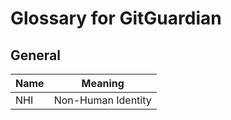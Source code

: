 # Glossary for GitGuardian

## General

Name | Meaning
-----|-------------------
NHI  | Non-Human Identity

